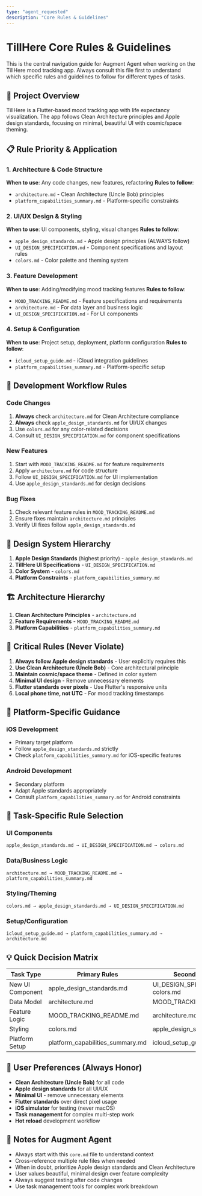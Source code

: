 ```yaml
---
type: "agent_requested"
description: "Core Rules & Guidelines"
---
```

# TillHere Core Rules & Guidelines

This is the central navigation guide for Augment Agent when working on the TillHere mood tracking app. Always consult this file first to understand which specific rules and guidelines to follow for different types of tasks.

## 🎯 Project Overview

TillHere is a Flutter-based mood tracking app with life expectancy visualization. The app follows Clean Architecture principles and Apple design standards, focusing on minimal, beautiful UI with cosmic/space theming.

## 📋 Rule Priority & Application

### 1. Architecture & Code Structure
**When to use**: Any code changes, new features, refactoring
**Rules to follow**:
- `architecture.md` - Clean Architecture (Uncle Bob) principles
- `platform_capabilities_summary.md` - Platform-specific constraints

### 2. UI/UX Design & Styling
**When to use**: UI components, styling, visual changes
**Rules to follow**:
- `apple_design_standards.md` - Apple design principles (ALWAYS follow)
- `UI_DESIGN_SPECIFICATION.md` - Component specifications and layout rules
- `colors.md` - Color palette and theming system

### 3. Feature Development
**When to use**: Adding/modifying mood tracking features
**Rules to follow**:
- `MOOD_TRACKING_README.md` - Feature specifications and requirements
- `architecture.md` - For data layer and business logic
- `UI_DESIGN_SPECIFICATION.md` - For UI components

### 4. Setup & Configuration
**When to use**: Project setup, deployment, platform configuration
**Rules to follow**:
- `icloud_setup_guide.md` - iCloud integration guidelines
- `platform_capabilities_summary.md` - Platform-specific setup

## 🔄 Development Workflow Rules

### Code Changes
1. **Always** check `architecture.md` for Clean Architecture compliance
2. **Always** check `apple_design_standards.md` for UI/UX changes
3. Use `colors.md` for any color-related decisions
4. Consult `UI_DESIGN_SPECIFICATION.md` for component specifications

### New Features
1. Start with `MOOD_TRACKING_README.md` for feature requirements
2. Apply `architecture.md` for code structure
3. Follow `UI_DESIGN_SPECIFICATION.md` for UI implementation
4. Use `apple_design_standards.md` for design decisions

### Bug Fixes
1. Check relevant feature rules in `MOOD_TRACKING_README.md`
2. Ensure fixes maintain `architecture.md` principles
3. Verify UI fixes follow `apple_design_standards.md`

## 🎨 Design System Hierarchy

1. **Apple Design Standards** (highest priority) - `apple_design_standards.md`
2. **TillHere UI Specifications** - `UI_DESIGN_SPECIFICATION.md`
3. **Color System** - `colors.md`
4. **Platform Constraints** - `platform_capabilities_summary.md`

## 🏗️ Architecture Hierarchy

1. **Clean Architecture Principles** - `architecture.md`
2. **Feature Requirements** - `MOOD_TRACKING_README.md`
3. **Platform Capabilities** - `platform_capabilities_summary.md`

## 🚨 Critical Rules (Never Violate)

1. **Always follow Apple design standards** - User explicitly requires this
2. **Use Clean Architecture (Uncle Bob)** - Core architectural principle
3. **Maintain cosmic/space theme** - Defined in color system
4. **Minimal UI design** - Remove unnecessary elements
5. **Flutter standards over pixels** - Use Flutter's responsive units
6. **Local phone time, not UTC** - For mood tracking timestamps

## 📱 Platform-Specific Guidance

### iOS Development
- Primary target platform
- Follow `apple_design_standards.md` strictly
- Check `platform_capabilities_summary.md` for iOS-specific features

### Android Development
- Secondary platform
- Adapt Apple standards appropriately
- Consult `platform_capabilities_summary.md` for Android constraints

## 🔧 Task-Specific Rule Selection

### UI Components
```
apple_design_standards.md → UI_DESIGN_SPECIFICATION.md → colors.md
```

### Data/Business Logic
```
architecture.md → MOOD_TRACKING_README.md → platform_capabilities_summary.md
```

### Styling/Theming
```
colors.md → apple_design_standards.md → UI_DESIGN_SPECIFICATION.md
```

### Setup/Configuration
```
icloud_setup_guide.md → platform_capabilities_summary.md → architecture.md
```

## 💡 Quick Decision Matrix

| Task Type | Primary Rules | Secondary Rules |
|-----------|---------------|-----------------|
| New UI Component | apple_design_standards.md | UI_DESIGN_SPECIFICATION.md, colors.md |
| Data Model | architecture.md | MOOD_TRACKING_README.md |
| Feature Logic | MOOD_TRACKING_README.md | architecture.md |
| Styling | colors.md | apple_design_standards.md |
| Platform Setup | platform_capabilities_summary.md | icloud_setup_guide.md |

## 🎯 User Preferences (Always Honor)

- **Clean Architecture (Uncle Bob)** for all code
- **Apple design standards** for all UI/UX
- **Minimal UI** - remove unnecessary elements
- **Flutter standards** over direct pixel usage
- **iOS simulator** for testing (never macOS)
- **Task management** for complex multi-step work
- **Hot reload** development workflow

## 📝 Notes for Augment Agent

- Always start with this `core.md` file to understand context
- Cross-reference multiple rule files when needed
- When in doubt, prioritize Apple design standards and Clean Architecture
- User values beautiful, minimal design over feature complexity
- Always suggest testing after code changes
- Use task management tools for complex work breakdown

